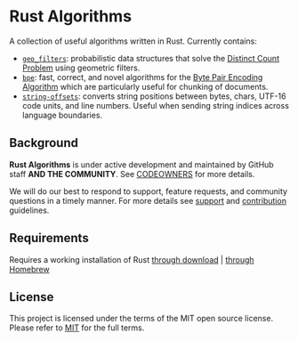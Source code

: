 # Rust Algorithms

A collection of useful algorithms written in Rust. Currently contains:

- [`geo_filters`](crates/geo_filters): probabilistic data structures that solve the [Distinct Count Problem](https://en.wikipedia.org/wiki/Count-distinct_problem) using geometric filters.
- [`bpe`](crates/bpe): fast, correct, and novel algorithms for the [Byte Pair Encoding Algorithm](https://en.wikipedia.org/wiki/Large_language_model#BPE) which are particularly useful for chunking of documents.
- [`string-offsets`](crates/string-offsets): converts string positions between bytes, chars, UTF-16 code units, and line numbers. Useful when sending string indices across language boundaries.

## Background

**Rust Algorithms** is under active development and maintained by GitHub staff **AND THE COMMUNITY**.
See [CODEOWNERS](CODEOWNERS) for more details.

We will do our best to respond to support, feature requests, and community questions in a timely manner.
For more details see [support](SUPPORT.md) and [contribution](CONTRIBUTING.md) guidelines.

## Requirements

Requires a working installation of Rust [through download](https://www.rust-lang.org/learn/get-started) | [through Homebrew](https://formulae.brew.sh/formula/rustup-init)

## License

This project is licensed under the terms of the MIT open source license. Please refer to [MIT](LICENSE) for the full terms.
